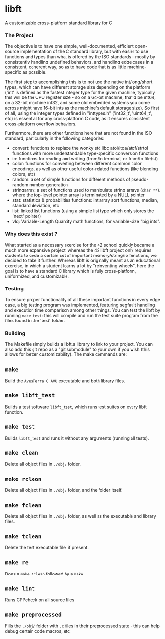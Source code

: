 # libft
A customizable cross-platform standard library for C

### The Project
The objective is to have one simple, well-documented, efficient open-source implementation of the C standard library, but with easier to use functions and types than what is offered by the ISO standards - mostly by consistently handling undefined behaviors, and handling edge cases in a consistent, coherent way, so as to have code that is as little machine-specific as possible.

The first step to accomplishing this is to not use the native int/long/short types, which can have different storage size depending on the platform
('int' is defined as the fastest integer type for the given machine, typically this will be the CPU register size - so on a 64-bit machine, that'd be int64, on a 32-bit machine int32, and some old embedded systems you come across might have 16-bit ints as the machine's default storage size). So first of all, using the integer types defined in "inttypes.h" ('int32_t', 'uint64_t', etc) is essential for any cross-platform C code, as it ensures consistent cross-platform overflow behaviors.

Furthermore, there are other functions here that are not found in the ISO standard, particularly in the following categories:
* convert: functions to replace the wonky std libc atoi/itoa/atof/strtol functions with more understandable type-specific conversion functions
* io: functions for reading and writing (from/to terminal, or from/to file(s))
* color: functions for converting between different common color encodings, as well as other useful color-related functions (like blending colors, etc)
* random: a set of simple functions for different methods of pseudo-random number generation
* stringarray: a set of functions used to manipulate string arrays (`char **`), where the top-level pointer array is terminated by a NULL pointer
* stat: statistics & probabilities functions: int array sort functions, median, standard deviation, etc
* list: linked list functions (using a simple list type which only stores the 'next' pointer)
* vlq: Variable-Length Quantity math functions, for variable-size "big ints".



### Why does this exist ?
What started as a necessary exercise for the 42 school quickly became a much more expansive project: whereas the 42 libft project only requires students to code a certain set of important memory/string/io functions, we decided to take it further. Whereas libft is originally meant as an educational exercise, in which a student learns a lot by "reinventing wheels", here the goal is to have a standard C library which is fully cross-platform, uniformized, and customizable.



### Testing
To ensure proper functionality of all these important functions in every edge case, a big testing program was implemented, featuring segfault handling and execution time comparison among other things.
You can test the libft by running `make test`: this will compile and run the test suite program from the files found in the 'test' folder.



### Building
The Makefile simply builds a libft.a library to link to your project. You can also add this git repo as a "git submodule" to your own if you wish (this allows for better customizability).
The make commands are:


`make`
---
Build the `AvesTerra_C_AVU` executable and both library files.


`make libft_test`
---
Builds a test software `libft_test`, which runs test suites on every libft function.


`make test`
---
Builds `libft_test` and runs it without any arguments (running all tests).


`make clean`
---
Delete all object files in `./obj/` folder.


`make rclean`
---
Delete all object files in `./obj/` folder, and the folder itself.


`make fclean`
---
Delete all object files in `./obj/` folder, as well as the executable and library files.


`make tclean`
---
Delete the test executable file, if present.


`make re`
---
Does a `make fclean` followed by a `make`


`make lint`
---
Runs CPPcheck on all source files


`make preprocessed`
---
Fills the `./obj/` folder with `.c` files in their preprocessed state - this can help debug certain code macros, etc
